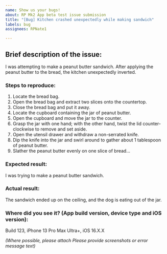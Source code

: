 ```yaml
---
name: Show us your bugs!
about: RP Mk2 App beta test issue submission
title: "[Bug] Kitchen crashed unexpectedly while making sandwich"
labels: bug
assignees: RPNate1

---
```


## Brief description of the issue:
I was attempting to make a peanut butter sandwich.  After applying the peanut butter to the bread, the kitchen unexpectedly inverted.

### Steps to reproduce:
1. Locate the bread bag.
2. Open the bread bag and extract two slices onto the countertop.
3. Close the bread bag and put it away.
4. Locate the cupboard containing the jar of peanut butter.
5. Open the cupboard and move the jar to the counter.
6. Grasp the jar with one hand; with the other hand, twist the lid counter-clockwise to remove and set aside.
8. Open the utensil drawer and withdraw a non-serrated knife.
9. Dip the knife into the jar and swirl around to gather about 1 tablespoon of peanut butter.
10. Slather the peanut butter evenly on one slice of bread...

### Expected result:
I was trying to make a peanut butter sandwich.

### Actual result:
The sandwich ended up on the ceiling, and the dog is eating out of the jar.

### Where did you see it? (App build version, device type and iOS version):
Build 123, iPhone 13 Pro Max Ultra+, iOS 16.X.X

*(Where possible, please attach Please provide screenshots or error message text)*
